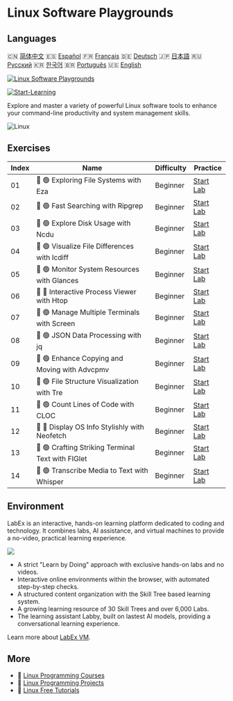 # Linux Software Playgrounds

## Languages

🇨🇳 [简体中文](README_zh.md) 🇪🇸 [Español](README_es.md) 🇫🇷 [Français](README_fr.md) 🇩🇪 [Deutsch](README_de.md) 🇯🇵 [日本語](README_ja.md) 🇷🇺 [Русский](README_ru.md) 🇰🇷 [한국어](README_ko.md) 🇧🇷 [Português](README_pt.md) 🇺🇸 [English](README.md) 

[![Linux Software Playgrounds](https://cover-creator.labex.io/linux-software-playgrounds.png)](https://labex.io/courses/linux-software-playgrounds)

[![Start-Learning](https://img.shields.io/badge/Start-Learning-whitesmoke?style=for-the-badge)](https://labex.io/courses/linux-software-playgrounds)

Explore and master a variety of powerful Linux software tools to enhance your command-line productivity and system management skills.

![Linux](https://img.shields.io/badge/Linux-whitesmoke?style=for-the-badge&logo=linux)


## Exercises

|   Index | Name                                              | Difficulty   | Practice                                                                                                                    |
|---------|---------------------------------------------------|--------------|-----------------------------------------------------------------------------------------------------------------------------|
|      01 | 📖 🟢 Exploring File Systems with Eza             | Beginner     | <a target='_blank' href='https://labex.io/tutorials/linux-exploring-file-systems-with-eza-295948'>Start Lab</a>             |
|      02 | 📖 🟢 Fast Searching with Ripgrep                 | Beginner     | <a target='_blank' href='https://labex.io/tutorials/linux-fast-searching-with-ripgrep-384504'>Start Lab</a>                 |
|      03 | 📖 🟢 Explore Disk Usage with Ncdu                | Beginner     | <a target='_blank' href='https://labex.io/tutorials/linux-explore-disk-usage-with-ncdu-296141'>Start Lab</a>                |
|      04 | 📖 🟢 Visualize File Differences with Icdiff      | Beginner     | <a target='_blank' href='https://labex.io/tutorials/linux-visualize-file-differences-with-icdiff-272381'>Start Lab</a>      |
|      05 | 📖 🟢 Monitor System Resources with Glances       | Beginner     | <a target='_blank' href='https://labex.io/tutorials/linux-monitor-system-resources-with-glances-384503'>Start Lab</a>       |
|      06 | 📖 🔵 Interactive Process Viewer with Htop        | Beginner     | <a target='_blank' href='https://labex.io/tutorials/linux-interactive-process-viewer-with-htop-271667'>Start Lab</a>        |
|      07 | 📖 🟢 Manage Multiple Terminals with Screen       | Beginner     | <a target='_blank' href='https://labex.io/tutorials/linux-manage-multiple-terminals-with-screen-271827'>Start Lab</a>       |
|      08 | 📖 🟢 JSON Data Processing with jq                | Beginner     | <a target='_blank' href='https://labex.io/tutorials/linux-json-data-processing-with-jq-279945'>Start Lab</a>                |
|      09 | 📖 🟢 Enhance Copying and Moving with Advcpmv     | Beginner     | <a target='_blank' href='https://labex.io/tutorials/linux-enhance-copying-and-moving-with-advcpmv-295937'>Start Lab</a>     |
|      10 | 📖 🟢 File Structure Visualization with Tre       | Beginner     | <a target='_blank' href='https://labex.io/tutorials/linux-file-structure-visualization-with-tre-384505'>Start Lab</a>       |
|      11 | 📖 🟢 Count Lines of Code with CLOC               | Beginner     | <a target='_blank' href='https://labex.io/tutorials/linux-count-lines-of-code-with-cloc-273383'>Start Lab</a>               |
|      12 | 📖 🔵 Display OS Info Stylishly with Neofetch     | Beginner     | <a target='_blank' href='https://labex.io/tutorials/linux-display-os-info-stylishly-with-neofetch-299825'>Start Lab</a>     |
|      13 | 📖 🟢 Crafting Striking Terminal Text with FIGlet | Beginner     | <a target='_blank' href='https://labex.io/tutorials/linux-crafting-striking-terminal-text-with-figlet-272383'>Start Lab</a> |
|      14 | 📖 🟢 Transcribe Media to Text with Whisper       | Beginner     | <a target='_blank' href='https://labex.io/tutorials/linux-transcribe-media-to-text-with-whisper-289658'>Start Lab</a>       |

## Environment

LabEx is an interactive, hands-on learning platform dedicated to coding and technology. It combines labs, AI assistance, and virtual machines to provide a no-video, practical learning experience.

![](https://tutorial-screenshot.getvm.io/images/vm-1725247253.png)

- A strict "Learn by Doing" approach with exclusive hands-on labs and no videos.
- Interactive online environments within the browser, with automated step-by-step checks.
- A structured content organization with the Skill Tree based learning system.
- A growing learning resource of 30 Skill Trees and over 6,000 Labs.
- The learning assistant Labby, built on lastest AI models, providing a conversational learning experience.

Learn more about [LabEx VM](https://support.labex.io/using-labex/virtual-machine).

## More

- 🔗 [Linux Programming Courses](https://github.com/labex-labs/awesome-programming-courses)
- 🔗 [Linux Programming Projects](https://github.com/labex-labs/awesome-programming-projects)
- 🔗 [Linux Free Tutorials](https://github.com/labex-labs/linux-free-tutorials)

